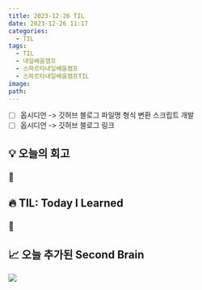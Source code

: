 ```yaml
---
title: 2023-12-26 TIL
date: 2023-12-26 11:17
categories:
  - TIL
tags:
  - TIL
  - 내일배움캠프
  - 스파르타내일배움캠프
  - 스파르타내일배움캠프TIL
image: 
path:
---
```




- [ ] 옵시디언 -> 깃허브 블로그 파일명 형식 변환 스크립트 개발
- [ ] 옵시디언 -> 깃허브 블로그 링크 
## 💡 오늘의 회고
### 👀


## 🔥 TIL: Today I Learned
### 👀

## 📈 오늘 추가된 Second Brain
![](/assets/img/IMG/.png)